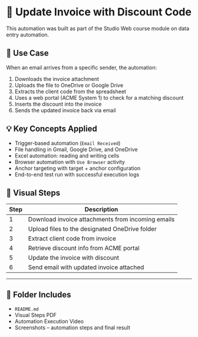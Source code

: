 # 🧾 Update Invoice with Discount Code

This automation was built as part of the Studio Web course module on data entry automation.

## 📌 Use Case

When an email arrives from a specific sender, the automation:

1. Downloads the invoice attachment
2. Uploads the file to OneDrive or Google Drive
3. Extracts the client code from the spreadsheet
4. Uses a web portal (ACME System 1) to check for a matching discount
5. Inserts the discount into the invoice
6. Sends the updated invoice back via email

## 💡 Key Concepts Applied

- Trigger-based automation (`Email Received`)
- File handling in Gmail, Google Drive, and OneDrive
- Excel automation: reading and writing cells
- Browser automation with `Use Browser` activity
- Anchor targeting with target + anchor configuration
- End-to-end test run with successful execution logs

## 📸 Visual Steps

| Step | Description |
|------|-------------|
| 1    | Download invoice attachments from incoming emails |
| 2    | Upload files to the designated OneDrive folder |
| 3    | Extract client code from invoice |
| 4    | Retrieve discount info from ACME portal |
| 5    | Update the invoice with discount |
| 6    | Send email with updated invoice attached |

---

## 📁 Folder Includes

- `README.md`
- Visual Steps PDF
- Automation Execution Video
- Screenshots – automation steps and final result
  
